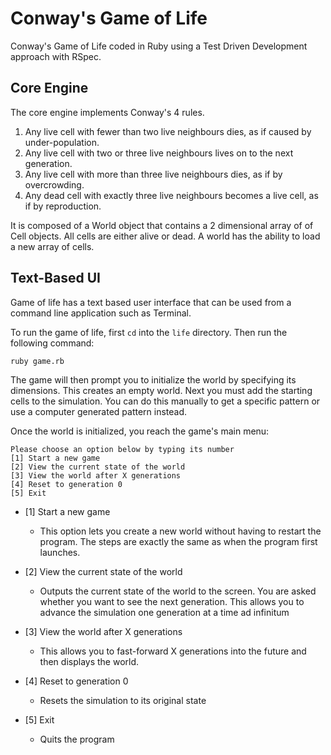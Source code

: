 Conway's Game of Life
=====================

Conway's Game of Life coded in Ruby using a Test Driven Development approach with RSpec.


Core Engine
-----------
The core engine implements Conway's 4 rules. 

1. Any live cell with fewer than two live neighbours dies, as if caused by under-population.
2. Any live cell with two or three live neighbours lives on to the next generation.
3. Any live cell with more than three live neighbours dies, as if by overcrowding.
4. Any dead cell with exactly three live neighbours becomes a live cell, as if by reproduction.


It is composed of a World object that contains a 2 dimensional array of of Cell objects. All cells are either alive or dead. A world has the ability to load a new array of cells.

Text-Based UI
-------------

Game of life has a text based user interface that can be used from a command line application such as Terminal.

To run the game of life, first `cd` into the `life` directory. Then run the following command:

    ruby game.rb

The game will then prompt you to initialize the world by specifying its dimensions. This creates an empty world. Next you must add the starting cells to the simulation. You can do this manually to get a specific pattern or use a computer generated pattern instead.

Once the world is initialized, you reach the game's main menu:

    Please choose an option below by typing its number
    [1] Start a new game
    [2] View the current state of the world
    [3] View the world after X generations
    [4] Reset to generation 0
    [5] Exit
    
* [1] Start a new game
  * This option lets you create a new world without having to restart the program. The steps are exactly the same as when the program first launches.

* [2] View the current state of the world
  * Outputs the current state of the world to the screen. You are asked whether you want to see the next generation. This allows you to advance the simulation one generation at a time ad infinitum


* [3] View the world after X generations
  * This allows you to fast-forward X generations into the future and then displays the world.
  
* [4] Reset to generation 0
  * Resets the simulation to its original state

* [5] Exit
  * Quits the program